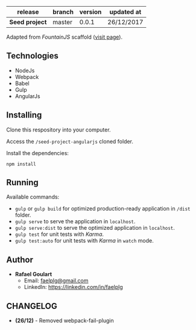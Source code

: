 release                      | branch                  | version | updated at
-----------------------------|-------------------------|---------|-------------
**Seed project**             | master                  | 0.0.1   | 26/12/2017

Adapted from _FountainJS_ scaffold ([visit page](fountainsjs.io)).

## Technologies

* NodeJs
* Webpack
* Babel
* Gulp
* AngularJs

## Installing

Clone this respository into your computer.

Access the ``/seed-project-angularjs`` cloned folder.

Install the dependencies:
```
npm install
```

## Running

Available commands:

* ``gulp`` or ``gulp build`` for optimized production-ready application in ``/dist`` folder.
* ``gulp serve`` to serve the application in ``localhost``.
* ``gulp serve:dist`` to serve the optimized application in ``localhost``.
* ``gulp test`` for unit tests with _Karma_.
* ``gulp test:auto`` for unit tests with _Karma_ in `watch` mode.

## Author

* **Rafael Goulart**
	* Email: [faelplg@gmail.com](mailto:faelplg@gmail.com)
	* LinkedIn: https://linkedin.com/in/faelplg

## CHANGELOG

* **(26/12)** - Removed webpack-fail-plugin
